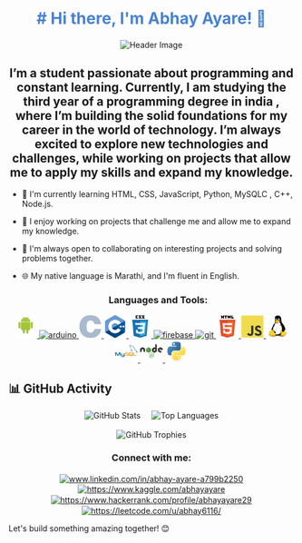 

<h1  align ="center " style="color: #4882d4;"  ># Hi there, I'm Abhay Ayare! 👋</h1>


<p align ="center" ><img align ="center" src="https://musabahmad43.wordpress.com/wp-content/uploads/2018/05/videoblocks-programming-language-animated-word-cloud-text-design-animation_hheyf-67pl_thumbnail-full09.png?w=1200" alt="Header Image"  width="950" height ="300"  style="" ></p>

<h2 align ="center">I’m a student passionate about programming and constant learning. Currently, I am studying the third year of a programming degree in india , where I’m building the solid foundations for my career in the world of technology. I’m always excited to explore new technologies and challenges, while working on projects that allow me to apply my skills and expand my knowledge.</h2>








- 🌱 I'm currently learning  HTML, CSS, JavaScript, Python, MySQLC , C++, Node.js.
- 🚀 I enjoy working on projects that challenge me and allow me to expand my knowledge.
- 👯 I'm always open to collaborating on interesting projects and solving problems together.
- 🌐 My native language is Marathi, and I'm fluent in English.



  <h3 align="center">Languages and Tools:</h3>
<p align="center"> <a href="https://developer.android.com" target="_blank" rel="noreferrer"> <img src="https://raw.githubusercontent.com/devicons/devicon/master/icons/android/android-original-wordmark.svg" alt="android" width="40" height="40"/> </a> <a href="https://www.arduino.cc/" target="_blank" rel="noreferrer"> <img src="https://cdn.worldvectorlogo.com/logos/arduino-1.svg" alt="arduino" width="40" height="40"/> </a> <a href="https://www.cprogramming.com/" target="_blank" rel="noreferrer"> <img src="https://raw.githubusercontent.com/devicons/devicon/master/icons/c/c-original.svg" alt="c" width="40" height="40"/> </a> <a href="https://www.w3schools.com/cpp/" target="_blank" rel="noreferrer"> <img src="https://raw.githubusercontent.com/devicons/devicon/master/icons/cplusplus/cplusplus-original.svg" alt="cplusplus" width="40" height="40"/> </a> <a href="https://www.w3schools.com/css/" target="_blank" rel="noreferrer"> <img src="https://raw.githubusercontent.com/devicons/devicon/master/icons/css3/css3-original-wordmark.svg" alt="css3" width="40" height="40"/> </a> <a href="https://firebase.google.com/" target="_blank" rel="noreferrer"> <img src="https://www.vectorlogo.zone/logos/firebase/firebase-icon.svg" alt="firebase" width="40" height="40"/> </a> <a href="https://git-scm.com/" target="_blank" rel="noreferrer"> <img src="https://www.vectorlogo.zone/logos/git-scm/git-scm-icon.svg" alt="git" width="40" height="40"/> </a> <a href="https://www.w3.org/html/" target="_blank" rel="noreferrer"> <img src="https://raw.githubusercontent.com/devicons/devicon/master/icons/html5/html5-original-wordmark.svg" alt="html5" width="40" height="40"/> </a> <a href="https://developer.mozilla.org/en-US/docs/Web/JavaScript" target="_blank" rel="noreferrer"> <img src="https://raw.githubusercontent.com/devicons/devicon/master/icons/javascript/javascript-original.svg" alt="javascript" width="40" height="40"/> </a> <a href="https://www.linux.org/" target="_blank" rel="noreferrer"> <img src="https://raw.githubusercontent.com/devicons/devicon/master/icons/linux/linux-original.svg" alt="linux" width="40" height="40"/> </a> <a href="https://www.mysql.com/" target="_blank" rel="noreferrer"> <img src="https://raw.githubusercontent.com/devicons/devicon/master/icons/mysql/mysql-original-wordmark.svg" alt="mysql" width="40" height="40"/> </a> <a href="https://nodejs.org" target="_blank" rel="noreferrer"> <img src="https://raw.githubusercontent.com/devicons/devicon/master/icons/nodejs/nodejs-original-wordmark.svg" alt="nodejs" width="40" height="40"/> </a> <a href="https://www.python.org" target="_blank" rel="noreferrer"> <img src="https://raw.githubusercontent.com/devicons/devicon/master/icons/python/python-original.svg" alt="python" width="40" height="40"/> </a> </p>

## 📊 GitHub Activity

<div align="center">
  <img src="https://github-readme-stats.vercel.app/api?username=AbhayAyare&show_icons=true&locale=en&theme=radical" alt="GitHub Stats" height="200"/>
  &nbsp;&nbsp;&nbsp;
  <img src="https://github-readme-stats.vercel.app/api/top-langs/?username=AbhayAyare&layout=compact&langs_count=6&theme=radical" alt="Top Languages" height="200"/>
</div>

<br/>

<div align="center">
  <img src="https://github-profile-trophy.vercel.app/?username=AbhayAyare&theme=radical&no-bg=true&row=1&column=6" alt="GitHub Trophies" />
</div>

<h3 align="center">Connect with me:</h3>
<p align="center">
<a href="https://linkedin.com/in/www.linkedin.com/in/abhay-ayare-a799b2250" target="blank"><img align="center" src="https://raw.githubusercontent.com/rahuldkjain/github-profile-readme-generator/master/src/images/icons/Social/linked-in-alt.svg" alt="www.linkedin.com/in/abhay-ayare-a799b2250" height="30" width="40" /></a>
<a href="https://kaggle.com/https://www.kaggle.com/abhayayare" target="blank"><img align="center" src="https://raw.githubusercontent.com/rahuldkjain/github-profile-readme-generator/master/src/images/icons/Social/kaggle.svg" alt="https://www.kaggle.com/abhayayare" height="30" width="40" /></a>
<a href="https://www.hackerrank.com/https://www.hackerrank.com/profile/abhayayare29" target="blank"><img align="center" src="https://raw.githubusercontent.com/rahuldkjain/github-profile-readme-generator/master/src/images/icons/Social/hackerrank.svg" alt="https://www.hackerrank.com/profile/abhayayare29" height="30" width="40" /></a>
<a href="https://www.leetcode.com/https://leetcode.com/u/abhay6116/" target="blank"><img align="center" src="https://raw.githubusercontent.com/rahuldkjain/github-profile-readme-generator/master/src/images/icons/Social/leet-code.svg" alt="https://leetcode.com/u/abhay6116/" height="30" width="40" /></a>
</p>






Let's build something amazing together! 😊



